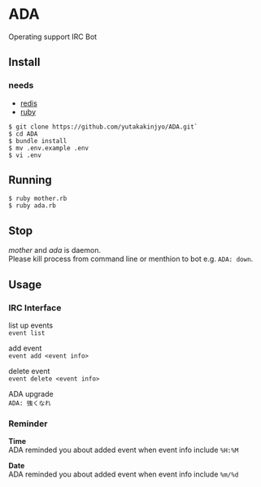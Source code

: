 # ADA

Operating support IRC Bot

## Install

### needs

- [redis](http://redis.io/)
- [ruby](https://www.ruby-lang.org/ja/)

```
$ git clone https://github.com/yutakakinjyo/ADA.git`
$ cd ADA
$ bundle install
$ mv .env.example .env
$ vi .env
```

## Running

```
$ ruby mother.rb
$ ruby ada.rb
```
## Stop

_mother_ and _ada_ is daemon.  
Please kill process from command line or menthion to bot e.g. `ADA: down`.

## Usage

### IRC Interface

list up events  
`event list`

add event  
`event add <event info>`

delete event  
`event delete <event info>`

ADA upgrade  
`ADA: 強くなれ`

### Reminder

**Time**  
ADA reminded you about added event when event info include `%H:%M`

**Date**  
ADA reminded you about added event when event info include `%m/%d`
